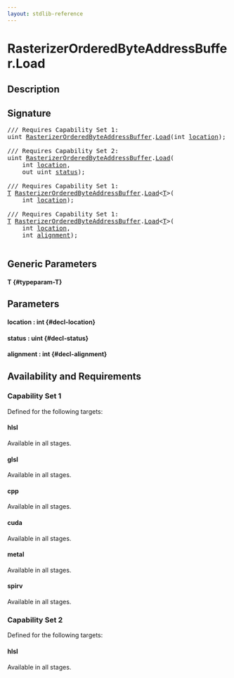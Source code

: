 ```yaml
---
layout: stdlib-reference
---
```


# RasterizerOrderedByteAddressBuffer\.Load

## Description





## Signature 

<pre>
/// Requires Capability Set 1:
uint <a href="/stdlib-reference/types/RasterizerOrderedByteAddressBuffer/index" class="code_type">RasterizerOrderedByteAddressBuffer</a>.<a href="/stdlib-reference/types/RasterizerOrderedByteAddressBuffer/Load">Load</a>(int <a href="/stdlib-reference/types/RasterizerOrderedByteAddressBuffer/Load#decl-location" class="code_param">location</a>);

/// Requires Capability Set 2:
uint <a href="/stdlib-reference/types/RasterizerOrderedByteAddressBuffer/index" class="code_type">RasterizerOrderedByteAddressBuffer</a>.<a href="/stdlib-reference/types/RasterizerOrderedByteAddressBuffer/Load">Load</a>(
    int <a href="/stdlib-reference/types/RasterizerOrderedByteAddressBuffer/Load#decl-location" class="code_param">location</a>,
    out uint <a href="/stdlib-reference/types/RasterizerOrderedByteAddressBuffer/Load#decl-status" class="code_param">status</a>);

/// Requires Capability Set 1:
<a href="/stdlib-reference/types/RasterizerOrderedByteAddressBuffer/Load#typeparam-T" class="code_type">T</a> <a href="/stdlib-reference/types/RasterizerOrderedByteAddressBuffer/index" class="code_type">RasterizerOrderedByteAddressBuffer</a>.<a href="/stdlib-reference/types/RasterizerOrderedByteAddressBuffer/Load">Load</a>&lt;<a href="/stdlib-reference/types/RasterizerOrderedByteAddressBuffer/Load#typeparam-T" class="code_type">T</a>&gt;(
    int <a href="/stdlib-reference/types/RasterizerOrderedByteAddressBuffer/Load#decl-location" class="code_param">location</a>);

/// Requires Capability Set 1:
<a href="/stdlib-reference/types/RasterizerOrderedByteAddressBuffer/Load#typeparam-T" class="code_type">T</a> <a href="/stdlib-reference/types/RasterizerOrderedByteAddressBuffer/index" class="code_type">RasterizerOrderedByteAddressBuffer</a>.<a href="/stdlib-reference/types/RasterizerOrderedByteAddressBuffer/Load">Load</a>&lt;<a href="/stdlib-reference/types/RasterizerOrderedByteAddressBuffer/Load#typeparam-T" class="code_type">T</a>&gt;(
    int <a href="/stdlib-reference/types/RasterizerOrderedByteAddressBuffer/Load#decl-location" class="code_param">location</a>,
    int <a href="/stdlib-reference/types/RasterizerOrderedByteAddressBuffer/Load#decl-alignment" class="code_param">alignment</a>);

</pre>

## Generic Parameters

#### T {#typeparam-T}

## Parameters

#### location  : int {#decl-location}
#### status  : uint {#decl-status}
#### alignment  : int {#decl-alignment}

## Availability and Requirements

### Capability Set 1

Defined for the following targets:

#### hlsl
Available in all stages.

#### glsl
Available in all stages.

#### cpp
Available in all stages.

#### cuda
Available in all stages.

#### metal
Available in all stages.

#### spirv
Available in all stages.


### Capability Set 2

Defined for the following targets:

#### hlsl
Available in all stages.




